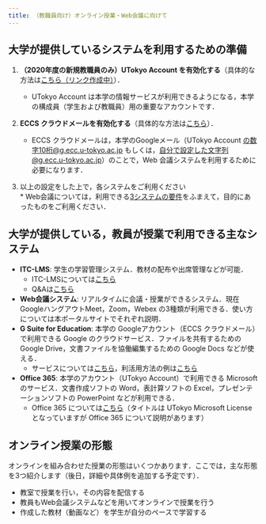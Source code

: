 ```yaml
---
title: （教職員向け）オンライン授業・Web会議に向けて
---
```


## 大学が提供しているシステムを利用するための準備

  1. **（2020年度の新規教職員のみ）UTokyo Account を有効化する**（具体的な方法は<a href="" target="_blank">こちら（リンク作成中）</a>）．  
     * UTokyo Account は本学の情報サービスが利用できるようになる，本学の構成員（学生および教職員）用の重要なアカウントです． 
	 
	 
  1. **ECCS クラウドメールを有効化する**（具体的な方法は<a href="https://hwb.ecc.u-tokyo.ac.jp/wp/literacy/email/initialize/" target="_blank">こちら</a>）．  
     * ECCS クラウドメールは，本学のGoogleメール（UTokyo Account の数字10桁@g.ecc.u-tokyo.ac.jp もしくは，自分で設定した文字列@g.ecc.u-tokyo.ac.jp）のことで，Web 会議システムを利用するために必要になります．  
  
  1. 以上の設定をした上で，各システムをご利用ください  
    * Web会議については，利用できる<a href="compare">3システムの要件</a>をふまえて，目的にあったものをご利用ください．


## 大学が提供している，教員が授業で利用できる主なシステム  
  * **ITC-LMS**: 学生の学習管理システム．教材の配布や出席管理などが可能．
    * ITC-LMSについては<a href="https://www.ecc.u-tokyo.ac.jp/itc-lms/index.html" target="_blank">こちら</a>
    * Q&Aは<a href="https://www.ecc.u-tokyo.ac.jp/itc-lms/faq.html" target="_blank">こちら</a>
  * **Web会議システム**: リアルタイムに会議・授業ができるシステム．現在 GoogleハングアウトMeet，Zoom，Webex の3種類が利用できる．使い方については本ポータルサイトでそれぞれ説明．
  * **G Suite for Education**: 本学の Googleアカウント（ECCS クラウドメール）で利用できる Google のクラウドサービス．ファイルを共有するための Google Drive，文書ファイルを協働編集するための Google Docs などが使える．
    * サービスについては<a href="https://www.ecc.u-tokyo.ac.jp/announcement/2017/04/26_2495.html" target="_blank">こちら</a>，利活用方法の例は<a href="http://www.itc.u-tokyo.ac.jp/DigitalLife/perFile/12_ec_gakusei-cloud.pdf" target="_blank">こちら</a>  
  * **Office 365**: 本学のアカウント（UTokyo Account）で利用できる Microsoft のサービス．文書作成ソフトの Word，表計算ソフトの Excel，プレゼンテーションソフトの PowerPoint などが利用できる．
    * Office 365 については<a href="https://www.u-tokyo.ac.jp/adm/dics/ja/mslicense.html" target="_blank">こちら</a>（タイトルは UTokyo Microsoft License となっていますが Office 365 について説明があります）


## オンライン授業の形態  
オンラインを組み合わせた授業の形態はいくつかあります．ここでは，主な形態を3つ紹介します（後日，詳細や具体例を追加する予定です）．

  * 教室で授業を行い，その内容を配信する  
  * 教員もWeb会議システムなどを用いてオンラインで授業を行う  
  * 作成した教材（動画など）を学生が自分のペースで学習する  


